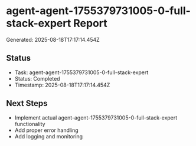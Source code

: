 # agent-agent-1755379731005-0-full-stack-expert Report

Generated: 2025-08-18T17:17:14.454Z

## Status
- Task: agent-agent-1755379731005-0-full-stack-expert
- Status: Completed
- Timestamp: 2025-08-18T17:17:14.454Z

## Next Steps
- Implement actual agent-agent-1755379731005-0-full-stack-expert functionality
- Add proper error handling
- Add logging and monitoring
